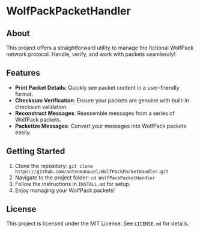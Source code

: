 # WolfPackPacketHandler

## About
This project offers a straightforward utility to manage the fictional WolfPack network protocol. Handle, verify, and work with packets seamlessly!

## Features
- **Print Packet Details**: Quickly see packet content in a user-friendly format.
- **Checksum Verification**: Ensure your packets are genuine with built-in checksum validation.
- **Reconstruct Messages**: Reassemble messages from a series of WolfPack packets.
- **Packetize Messages**: Convert your messages into WolfPack packets easily.

## Getting Started
1. Clone the repository: `git clone https://github.com/antenmanuuel/WolfPackPacketHandler.git`
2. Navigate to the project folder: `cd WolfPackPacketHandler`
3. Follow the instructions in `INSTALL.md` for setup.
4. Enjoy managing your WolfPack packets!

## License
This project is licensed under the MIT License. See `LICENSE.md` for details.
